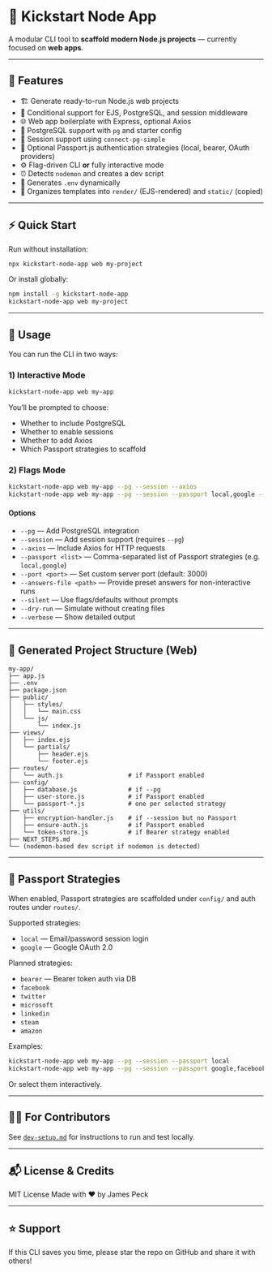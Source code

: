# 🚀 Kickstart Node App

A modular CLI tool to **scaffold modern Node.js projects** — currently focused on **web apps**.

---

## 🧪 Features

* 🏗️ Generate ready-to-run Node.js web projects
* 🧱 Conditional support for EJS, PostgreSQL, and session middleware
* 🌐 Web app boilerplate with Express, optional Axios
* 🐐 PostgreSQL support with `pg` and starter config
* 🔐 Session support using `connect-pg-simple`
* 🔑 Optional Passport.js authentication strategies (local, bearer, OAuth providers)
* ⚙️ Flag-driven CLI **or** fully interactive mode
* ⏰ Detects `nodemon` and creates a dev script
* 📆 Generates `.env` dynamically
* 📁 Organizes templates into `render/` (EJS-rendered) and `static/` (copied)

---

## ⚡️ Quick Start

Run without installation:

```bash
npx kickstart-node-app web my-project
```

Or install globally:

```bash
npm install -g kickstart-node-app
kickstart-node-app web my-project
```

---

## 🤔 Usage

You can run the CLI in two ways:

### 1) Interactive Mode

```bash
kickstart-node-app web my-app
```

You’ll be prompted to choose:

* Whether to include PostgreSQL
* Whether to enable sessions
* Whether to add Axios
* Which Passport strategies to scaffold

### 2) Flags Mode

```bash
kickstart-node-app web my-app --pg --session --axios
kickstart-node-app web my-app --pg --session --passport local,google --port 5000
```

#### Options

* `--pg` — Add PostgreSQL integration
* `--session` — Add session support (requires `--pg`)
* `--axios` — Include Axios for HTTP requests
* `--passport <list>` — Comma-separated list of Passport strategies (e.g. `local,google`)
* `--port <port>` — Set custom server port (default: 3000)
* `--answers-file <path>` — Provide preset answers for non-interactive runs
* `--silent` — Use flags/defaults without prompts
* `--dry-run` — Simulate without creating files
* `--verbose` — Show detailed output

---

## 📁 Generated Project Structure (Web)

```
my-app/
├── app.js
├── .env
├── package.json
├── public/
│   ├── styles/
│   │   └── main.css
│   └── js/
│       └── index.js
├── views/
│   ├── index.ejs
│   └── partials/
│       ├── header.ejs
│       └── footer.ejs
├── routes/
│   └── auth.js                  # if Passport enabled
├── config/
│   ├── database.js              # if --pg
│   ├── user-store.js            # if Passport enabled
│   └── passport-*.js            # one per selected strategy
├── utils/
│   ├── encryption-handler.js    # if --session but no Passport
│   ├── ensure-auth.js           # if Passport enabled
│   └── token-store.js           # if Bearer strategy enabled
├── NEXT_STEPS.md
└── (nodemon-based dev script if nodemon is detected)
```

---

## 🔑 Passport Strategies

When enabled, Passport strategies are scaffolded under `config/` and auth routes under `routes/`.

Supported strategies:

* `local` — Email/password session login
* `google` — Google OAuth 2.0

Planned strategies:

* `bearer` — Bearer token auth via DB
* `facebook`
* `twitter`
* `microsoft`
* `linkedin`
* `steam`
* `amazon`

Examples:

```bash
kickstart-node-app web my-app --pg --session --passport local
kickstart-node-app web my-app --pg --session --passport google,facebook,bearer
```

Or select them interactively.

---

## 👨‍💼 For Contributors

See [`dev-setup.md`](./dev-setup.md) for instructions to run and test locally.

---

## 📬 License & Credits

MIT License
Made with ❤️ by James Peck

---

## ⭐️ Support

If this CLI saves you time, please star the repo on GitHub and share it with others!
